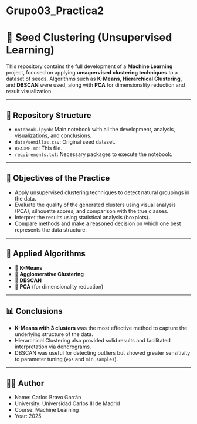 # Grupo03_Practica2

# 🌱 Seed Clustering (Unsupervised Learning)

This repository contains the full development of a **Machine Learning** project, focused on applying **unsupervised clustering techniques** to a dataset of seeds. Algorithms such as **K-Means**, **Hierarchical Clustering**, and **DBSCAN** were used, along with **PCA** for dimensionality reduction and result visualization.

---

## 📁 Repository Structure

- `notebook.ipynb`: Main notebook with all the development, analysis, visualizations, and conclusions.
- `data/semillas.csv`: Original seed dataset.
- `README.md`: This file.
- `requirements.txt`: Necessary packages to execute the notebook.

---

## 🧠 Objectives of the Practice

- Apply unsupervised clustering techniques to detect natural groupings in the data.
- Evaluate the quality of the generated clusters using visual analysis (PCA), silhouette scores, and comparison with the true classes.
- Interpret the results using statistical analysis (boxplots).
- Compare methods and make a reasoned decision on which one best represents the data structure.

---

## 🧪 Applied Algorithms

- 🔹 **K-Means**
- 🔹 **Agglomerative Clustering**
- 🔹 **DBSCAN**
- 🔹 **PCA** (for dimensionality reduction)

---

## 📊 Conclusions

- **K-Means with 3 clusters** was the most effective method to capture the underlying structure of the data.
- Hierarchical Clustering also provided solid results and facilitated interpretation via dendrograms.
- DBSCAN was useful for detecting outliers but showed greater sensitivity to parameter tuning (`eps` and `min_samples`).

---

## 👨‍💻 Author

- Name: Carlos Bravo Garrán
- University: Universidad Carlos III de Madrid
- Course: Machine Learning
- Year: 2025
